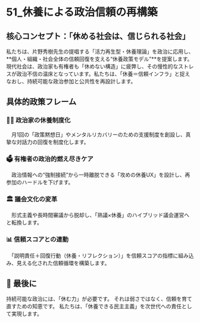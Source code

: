 # 51_休養による政治信頼の再構築

## 核心コンセプト：「休める社会は、信じられる社会」

私たちは、片野秀樹先生の提唱する「活力再生型・休養理論」を政治に応用し、**個人・組織・社会全体の信頼回復を支える“休養政策モデル”**を提案します。
現代社会は、政治家も有権者も「休めない構造」に疲弊し、その慢性的なストレスが政治不信の温床となっています。私たちは、「休養＝信頼インフラ」と捉えなおし、持続可能な政治参加と公共性を再設計します。

## 具体的政策フレーム

### 🧑‍⚖️ 政治家の休養制度化
　月1回の「政策黙想日」やメンタルリカバリーのための支援制度を創設し、真摯な対話力の回復を制度化します。
### 🗳️ 有権者の政治的燃え尽きケア
　政治情報への“強制接続”から一時離脱できる「攻めの休養UX」を設計し、再参加のハードルを下げます。
### 🏛️ 議会文化の変革
　形式主義や長時間審議から脱却し、「熟議×休養」のハイブリッド議会運営へと転換します。
### 📊 信頼スコアとの連動
　「説明責任＋回復行動（休養・リフレクション）」を信頼スコアの指標に組み込み、見える化された信頼循環を構築します。

## 💬 最後に

持続可能な政治には、「休む力」が必要です。
それは弱さではなく、信頼を育て直すための知恵です。
私たちは、「休養できる民主主義」を次世代への責任として実現します。
